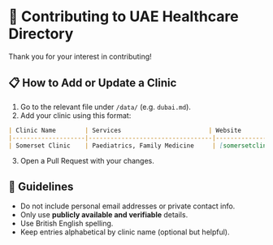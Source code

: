 # 🏥 Contributing to UAE Healthcare Directory

Thank you for your interest in contributing!

## 📋 How to Add or Update a Clinic

1. Go to the relevant file under `/data/` (e.g. `dubai.md`).
2. Add your clinic using this format:

```markdown
| Clinic Name        | Services                        | Website                         |
|--------------------|----------------------------------|---------------------------------|
| Somerset Clinic    | Paediatrics, Family Medicine     | [somersetclinic.ae](https://somersetclinic.ae) |
```

3. Open a Pull Request with your changes.

## 🧼 Guidelines

- Do not include personal email addresses or private contact info.
- Only use **publicly available and verifiable** details.
- Use British English spelling.
- Keep entries alphabetical by clinic name (optional but helpful).
